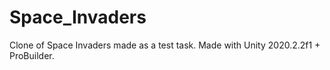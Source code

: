 # Space_Invaders
Clone of Space Invaders made as a test task. Made with Unity 2020.2.2f1 + ProBuilder.
